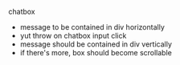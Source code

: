 chatbox
- message to be contained in div horizontally
- yut throw on chatbox input click
- message should be contained in div vertically
- if there's more, box should become scrollable
